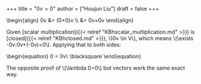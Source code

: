 +++
title = "$0v=0$"
author = ["Houjun Liu"]
draft = false
+++

\begin{align}
0v &= (0+0)v \\\\
&= 0v+0v
\end{align}

Given [scalar multiplication]({{< relref "KBhscalar_multiplication.md" >}}) is [closed]({{< relref "KBhclosed.md" >}}), \\(0v \in V\\), which means \\(\exists -0v:0v+(-0v)=0\\). Applying that to both sides:

\begin{equation}
0 = 0v\ \blacksquare
\end{equation}

The opposite proof of \\(\lambda 0=0\\) but vectors work the same exact way.